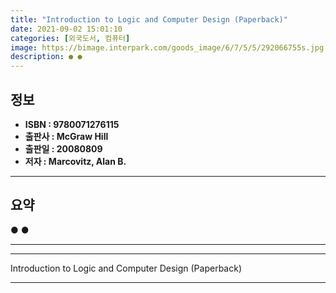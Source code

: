 ```yaml
---
title: "Introduction to Logic and Computer Design (Paperback)"
date: 2021-09-02 15:01:10
categories: [외국도서, 컴퓨터]
image: https://bimage.interpark.com/goods_image/6/7/5/5/292066755s.jpg
description: ● ●
---
```


## **정보**

- **ISBN : 9780071276115**
- **출판사 : McGraw Hill**
- **출판일 : 20080809**
- **저자 : Marcovitz, Alan B.**

------



## **요약**

●  ●  

------



------


Introduction to Logic and Computer Design (Paperback) 

------



